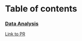 # Table of contents

### [Data Analysis](./data_analysis)


[Link to PR](https://github.com/LeoKuhorev/data_analysis/pull/3)
